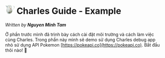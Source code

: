 # <img src="./Images/img-icon.png" height ="30"> Charles Guide - Example

_Written by **Nguyen Minh Tam**_

Ở phần trước mình đã trình bày cách cài đặt môi trường và cách làm việc cùng Charles. Trong phần này mình sẽ demo sử dụng Charles debug app nhỏ sử dụng API Pokemon [https://pokeapi.co](https://pokeapi.co). Bắt đầu thôi nào! 📱